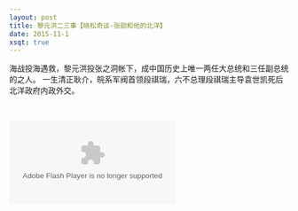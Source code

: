 ```yaml
---
layout: post
title: 黎元洪二三事【晓松奇谈-张勋和他的北洋】
date: 2015-11-1
xsqt: true
---
```



海战投海遇救，黎元洪投张之洞帐下，成中国历史上唯一​两任大总统和三任副总统的之人。 一生清正耿介，皖系军阀首领段祺瑞，六不总理段祺瑞主导袁世凯死后北洋政府内政外交。

<br>

<embed src="http://player.video.qiyi.com/1db68b4ac4b8b0346cd27dce3af889c2/0/0/v_19rrksa8bg.swf-albumId=413090800-tvId=413090800-isPurchase=0-cnId=31" allowFullScreen="true" quality="high" class="v" align="middle" allowScriptAccess="always" type="application/x-shockwave-flash"></embed>
